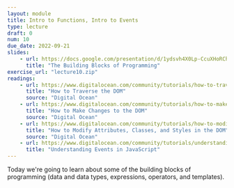 ```yaml
---
layout: module
title: Intro to Functions, Intro to Events
type: lecture
draft: 0
num: 10
due_date: 2022-09-21
slides:
    - url: https://docs.google.com/presentation/d/1ydsvh4X0Lp-CcuXHoRChbaZdXUG8hcomQwMIEe9X20Y/edit?usp=sharing
      title: "The Building Blocks of Programming"
exercise_url: "lecture10.zip"
readings:
    - url: https://www.digitalocean.com/community/tutorials/how-to-traverse-the-dom
      title: "How to Traverse the DOM"
      source: "Digital Ocean"
    - url: https://www.digitalocean.com/community/tutorials/how-to-make-changes-to-the-dom
      title: "How to Make Changes to the DOM"
      source: "Digital Ocean"
    - url: https://www.digitalocean.com/community/tutorials/how-to-modify-attributes-classes-and-styles-in-the-dom
      title: "How to Modify Attributes, Classes, and Styles in the DOM"
      source: "Digital Ocean"
    - url: https://www.digitalocean.com/community/tutorials/understanding-events-in-javascript
      title: "Understanding Events in JavaScript"
---
```


Today we're going to learn about some of the building blocks of programming (data and data types, expressions, operators, and templates).
